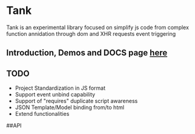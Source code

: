 # Tank 

Tank is an experimental library focused on simplify js code from complex function annidation through dom and XHR requests event triggering

## Introduction, Demos and DOCS page [here](http://gviggiano.github.io/tank)

## TODO

* Project Standardization in JS format
* Support event unbind capability
* Support of "requires" duplicate script awareness
* JSON Template/Model binding from/to html
* Extend functionalities

##API



